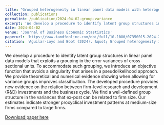 ```yaml
---
title: "Grouped heterogeneity in linear panel data models with heterogeneous error variances"
collection: publications
permalink: /publication/2024-04-02-group-variance
excerpt: 'We develop a procedure to identify latent group structures in linear panel data models that exploits a grouping in the error variances of cross-sectional units.'
date: 2024-04-02
venue: 'Journal of Business Economic Stastistics'
paperurl: 'https://www.tandfonline.com/doi/full/10.1080/07350015.2024.2325440'
citation: 'Aguilar-Loyo and Boot (2024). &quot; Grouped heterogeneity in linear panel data models with heterogeneous error variances. &quot; <i>Journal of Business Economic Stastistics</i>. '
---
```


We develop a procedure to identify latent group structures in linear panel data models that exploits a grouping in the error variances of cross-sectional units. To accommodate such grouping, we introduce an objective function that avoids a singularity that arises in a pseudolikelihood approach. We provide theoretical and numerical evidence showing when allowing for variance groups improves classification. The developed procedure provides new evidence on the relation between firm-level research and development (R&D) investments and the business cycle. We find a well-defined group structure in the variances that ex-post can be related to firm size. Our estimates indicate stronger procyclical investment patterns at medium-size firms compared to large firms.

[Download paper here](https://www.tandfonline.com/doi/full/10.1080/07350015.2024.2325440)

